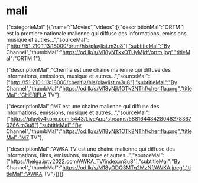 # mali
{"categorieMal":[{"name":"Movies","videos":[{"descriptionMal":"ORTM 1 est  la premiere nationale malienne qui diffuse des informations, emissions, musique et autres...","sourceMal":["http://51.210.1.13:18000/ortm/hls/playlist.m3u8"],"subtitleMal":"By Channel","thumbMal":"https://od.lk/s/M18yNTkxOTUyMjdf/ortm.jpg","titleMal":"ORTM 1"},

{"descriptionMal":"Cherifla est  une chaine malienne qui diffuse des informations, emissions, musique et autres...","sourceMal":["http://51.210.1.13:18000/cherifla/hls/playlist.m3u8"],"subtitleMal":"By Channel","thumbMal":"https://od.lk/s/M18yNjk1OTk2NThf/cherifla.png","titleMal":"CHERIFLA TV"},

{"descriptionMal":"M7 est  une chaine malienne qui diffuse des informations, emissions, musique et autres...","sourceMal":["https://playtv4kpro.com:5443/LiveApp/streams/588164484280482783670266.m3u8"],"subtitleMal":"By Channel","thumbMal":"https://od.lk/s/M18yNjk1OTk2NThf/cherifla.png","titleMal":"M7 TV"},

{"descriptionMal":"AWKA TV est  une chaine malienne qui diffuse des informations, films, emissions, musique et autres...","sourceMal":["https://helga.iptv2022.com/AWKA_TV/index.m3u8"],"subtitleMal":"By Channel","thumbMal":"https://od.lk/s/M18yODQ3MTg2MzNf/AWKA.jpeg","titleMal":"AWKA TV"}]}]}
